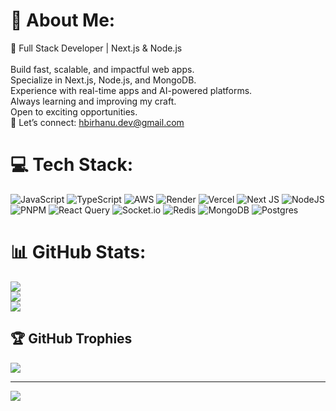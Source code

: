 # 💫 About Me:
🚀 Full Stack Developer | Next.js & Node.js<br><br>Build fast, scalable, and impactful web apps.<br>Specialize in Next.js, Node.js, and MongoDB.<br>Experience with real-time apps and AI-powered platforms.<br>Always learning and improving my craft.<br>Open to exciting opportunities.<br>📩 Let’s connect: hbirhanu.dev@gmail.com


# 💻 Tech Stack:
![JavaScript](https://img.shields.io/badge/javascript-%23323330.svg?style=for-the-badge&logo=javascript&logoColor=%23F7DF1E) ![TypeScript](https://img.shields.io/badge/typescript-%23007ACC.svg?style=for-the-badge&logo=typescript&logoColor=white) ![AWS](https://img.shields.io/badge/AWS-%23FF9900.svg?style=for-the-badge&logo=amazon-aws&logoColor=white) ![Render](https://img.shields.io/badge/Render-%46E3B7.svg?style=for-the-badge&logo=render&logoColor=white) ![Vercel](https://img.shields.io/badge/vercel-%23000000.svg?style=for-the-badge&logo=vercel&logoColor=white) ![Next JS](https://img.shields.io/badge/Next-black?style=for-the-badge&logo=next.js&logoColor=white) ![NodeJS](https://img.shields.io/badge/node.js-6DA55F?style=for-the-badge&logo=node.js&logoColor=white) ![PNPM](https://img.shields.io/badge/pnpm-%234a4a4a.svg?style=for-the-badge&logo=pnpm&logoColor=f69220) ![React Query](https://img.shields.io/badge/-React%20Query-FF4154?style=for-the-badge&logo=react%20query&logoColor=white) ![Socket.io](https://img.shields.io/badge/Socket.io-black?style=for-the-badge&logo=socket.io&badgeColor=010101) ![Redis](https://img.shields.io/badge/redis-%23DD0031.svg?style=for-the-badge&logo=redis&logoColor=white) ![MongoDB](https://img.shields.io/badge/MongoDB-%234ea94b.svg?style=for-the-badge&logo=mongodb&logoColor=white) ![Postgres](https://img.shields.io/badge/postgres-%23316192.svg?style=for-the-badge&logo=postgresql&logoColor=white)
# 📊 GitHub Stats:
![](https://github-readme-stats.vercel.app/api?username=henokhackz&theme=dark&hide_border=false&include_all_commits=false&count_private=false)<br/>
![](https://github-readme-streak-stats.herokuapp.com/?user=henokhackz&theme=dark&hide_border=false)<br/>
![](https://github-readme-stats.vercel.app/api/top-langs/?username=henokhackz&theme=dark&hide_border=false&include_all_commits=false&count_private=false&layout=compact)

## 🏆 GitHub Trophies
![](https://github-profile-trophy.vercel.app/?username=henokhackz&theme=radical&no-frame=false&no-bg=true&margin-w=4)

---
[![](https://visitcount.itsvg.in/api?id=henokhackz&icon=0&color=0)](https://visitcount.itsvg.in)

<!-- Proudly created with GPRM ( https://gprm.itsvg.in ) -->
